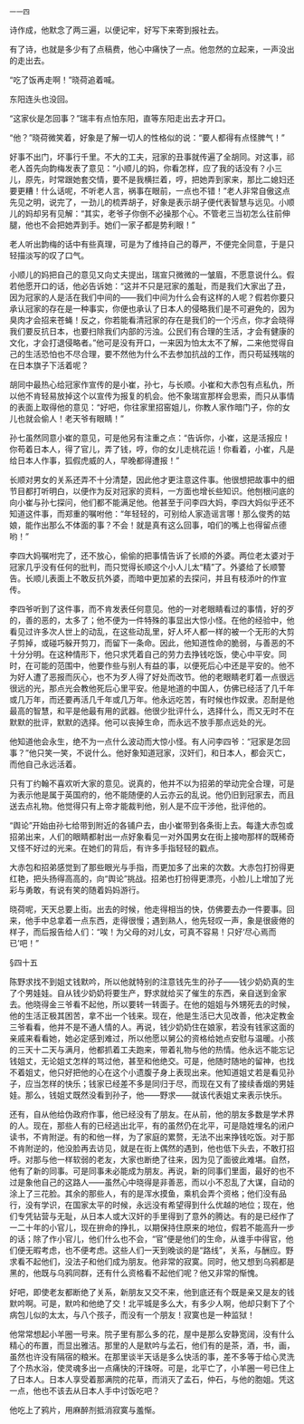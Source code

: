     一一四 

   诗作成，他默念了两三遍，以便记牢，好写下来寄到报社去。

   有了诗，也就是多少有了点稿费，他心中痛快了一点。他忽然的立起来，一声没出的走出去。

   “吃了饭再走啊！”晓荷追着喊。

   东阳连头也没回。

   “这家伙是怎回事？”瑞丰有点怕东阳，直等东阳走出去才开口。

   “他？”晓荷微笑着，好象是了解一切人的性格似的说：“要人都得有点怪脾气！”

   好事不出门，坏事行千里。不大的工夫，冠家的丑事就传遍了全胡同。对这事，祁老人首先向韵梅发表了意见：“小顺儿的妈，你看怎样，应了我的话没有？小三儿，原先，时常跟她套交情，要不是我横拦着，哼，把她弄到家来，那比二媳妇还要更糟！什么话呢，不听老人言，祸事在眼前，一点也不错！”老人非常自傲这点先见之明，说完了，一劲儿的梳弄胡子，好象是表示胡子便代表智慧与远见。小顺儿的妈却另有见解：“其实，老爷子你倒不必操那个心。不管老三当初怎么往前伸腿，他也不会把她弄到手。她们一家子都是势利眼！”

   老人听出韵梅的话中有些真理，可是为了维持自己的尊严，不便完全同意，于是只轻描淡写的叹了口气。

   小顺儿的妈把自己的意见又向丈夫提出，瑞宣只微微的一皱眉，不愿意说什么。假若他愿开口的话，他必告诉她：“这并不只是冠家的羞耻，而是我们大家出了丑，因为冠家的人是活在我们中间的——我们中间为什么会有这样的人呢？假若你要只承认冠家的存在是一种事实，你便也承认了日本人的侵略我们是不可避免的，因为臭肉才会招来苍蝇！反之，你若能看清冠家的存在是我们的一个污点，你才会晓得我们要反抗日本，也要扫除我们内部的污浊。公民们有合理的生活，才会有健康的文化，才会打退侵略者。”他可是没有开口，一来因为怕太太不了解，二来他觉得自己的生活恐怕也不尽合理，要不然他为什么不去参加抗战的工作，而只苟延残喘的在日本旗子下活着呢？

   胡同中最热心给冠家作宣传的是小崔，孙七，与长顺。小崔和大赤包有点私仇，所以他不肯轻易放掉这个以宣传为报复的机会。他不象瑞宣那样会思索，而只从事情的表面上取得他的意见：“好吧，你往家里招窑姐儿，你教人家作暗门子，你的女儿也就会偷人！老天爷有眼睛！”

   孙七虽然同意小崔的意见，可是他另有注重之点：“告诉你，小崔，这是活报应！你苟着日本人，得了官儿，弄了钱，哼，你的女儿走桃花运！你看着，小崔，凡是给日本人作事，狐假虎威的人，早晚都得遭报！”

   长顺对男女的关系还弄不十分清楚，因此他才更注意这件事。他很想把故事中的细节目都打听明白，以便作为反对冠家的资料，一方面也增长些知识。他刨根问底的向小崔与孙七探问，他们都不能满足他。他甚至于问李四大妈，李四大妈似乎还不知道这件事，而郑重的嘱咐他：“年轻轻的，可别给人家造谣言哪！那么俊秀的姑娘，能作出那么不体面的事？不会！就是真有这么回事，咱们的嘴上也得留点德哟！”

   李四大妈嘱咐完了，还不放心，偷偷的把事情告诉了长顺的外婆。两位老太婆对于冠家几乎没有任何的批判，而只觉得长顺这个小人儿太“精”了。外婆给了长顺警告。长顺儿表面上不敢反抗外婆，而暗中更加紧的去探问，并且有枝添叶的作宣传。

   李四爷听到了这件事，而不肯发表任何意见。他的一对老眼睛看过的事情，好的歹的，善的恶的，太多了；他不便为一件特殊的事显出大惊小怪。在他的经验中，他看见过许多次人世上的动乱，在这些动乱里，好人坏人都一样的被一个无形的大剪子剪掉，或碰巧躲开剪刀，而留下一条命。因此，他知道性命的脆弱，与善恶的不十分分明。在这种情形下，他只求凭着自己的劳力去挣钱吃饭，使心中平安。同时，在可能的范围中，他要作些与别人有益的事，以便死后心中还是平安的。他不为好人遭了恶报而灰心，也不为歹人得了好处而改节。他的老眼睛老盯着一点很远很远的光，那点光会教他死后心里平安。他是地道的中国人，仿佛已经活了几千年或几万年，而还要再活几千年或几万年。他永远吃苦，有时候也作奴隶。忍耐是他最高的智慧，和平是他最有用的武器。他很少批评什么，选择什么，而又无时不在默默的批评，默默的选择。他可以丧掉生命，而永远不放手那点远处的光。

   他知道他会永生，绝不为一点什么波动而大惊小怪。有人问李四爷：“冠家是怎回事？”他只笑一笑，不说什么。他好象知道冠家，汉奸们，和日本人，都会灭亡，而他自己永远活着。

   只有丁约翰不喜欢听大家的意见。说真的，他并不以为招弟的举动完全合理，可是为表示他是属于英国府的，他不能随便的人云亦云的乱说。他仍旧到冠家去，而且送去点礼物。他觉得只有上帝才能裁判他，别人是不应干涉他，批评他的。

   “舆论”开始由孙七给带到附近的各铺户去，由小崔带到各条街上去。每逢大赤包或招弟出来，人们的眼睛都射出一点好象看见一对外国男女在街上接吻那样的既稀奇又怪不好过的光来。在她们的背后，有许多手指轻轻的戳点。

   大赤包和招弟感觉到了那些眼光与手指，而更加多了出来的次数。大赤包打扮得更红艳，把头扬得高高的，向“舆论”挑战。招弟也打扮得更漂亮，小脸儿上增加了光彩与勇敢，有说有笑的随着妈妈游行。

   晓荷呢，天天总要上街。出去的时候，他走得相当的快，仿佛要去办一件要事。回来，他手中总拿着一点东西，走得很慢；遇到熟人，他先轻叹一声，象是很疲倦的样子，而后报告给人们：“唉！为父母的对儿女，可真不容易！只好‘尽心焉而已’吧！”

   §四十五

   陈野求找不到姐丈钱默吟，所以他就特别的注意钱先生的孙子——钱少奶奶真的生了个男娃娃。自从钱少奶奶将要生产，野求就给买了催生的东西，亲自送到金家去。他晓得金三爷看不起他，所以要转一转面子。在他的姐姐与外甥死去的时候，他的生活正极其困苦，拿不出一个钱来。现在，他是生活已大见改善，他决定教金三爷看看，他并不是不通人情的人。再说，钱少奶奶住在娘家，若没有钱家这面的亲戚来看看她，她必定感到难过，所以他愿以舅公的资格给她点安慰与温暖。小孩的三天十二天与满月，他都抓着工夫跑来，带着礼物与他的热情。他永远不能忘记钱姐丈，无论姐丈怎样的骂过他，甚至和他绝交。可是，他随时随地的留神，也找不着姐丈，他只好把他的心在这个小遗腹子身上表现出来。他知道姐丈若是看见孙子，应当怎样的快乐；钱家已经差不多是同归于尽，而现在又有了接续香烟的男娃娃。那么，钱姐丈既然没看到孙子，他——野求——就该代表姐丈来表示快乐。

   还有，自从他给伪政府作事，他已经没有了朋友。在从前，他的朋友多数是学术界的人。现在，那些人有的已经逃出北平，有的虽然仍在北平，可是隐姓埋名的闭户读书，不肯附逆。有的和他一样，为了家庭的累赘，无法不出来挣钱吃饭。对于那不肯附逆的，他没脸再去访见，就是在街上偶然的遇到，他也低下头去，不敢打招呼。对那与他一样软弱的老友，大家也断绝了往来，因为见了面彼此难堪。自然，他有了新的同事。可是同事未必能成为朋友。再说，新的同事们里面，最好的也不过是象他自己的这路人——虽然心中晓得是非善恶，而以小不忍乱了大谋，自动的涂上了三花脸。其余的那些人，有的是浑水摸鱼，乘机会弄个资格；他们没有品行，没有学识，在国家太平的时候，永远没有希望得到什么优越的地位；现在，他们专凭钻营与无耻，从日本人或大汉奸的手里得到了意外的腾达。有的是已经作了一二十年的小官儿，现在拚命的挣扎，以期保持住原来的地位，假若不能高升一步的话；除了作小官儿，他们什么也不会，“官”便是他们的生命，从谁手中得官，他们便无暇考虑，也不便考虑。这些人们一天到晚谈的是“路线”，关系，与酬应。野求看不起他们，没法子和他们成为朋友。他非常的寂寞。同时，他又想到乌鸦都是黑的，他既与乌鸦同群，还有什么资格看不起他们呢？他又非常的惭愧。

   好吧，即使老友都断绝了关系，新朋友又交不来，他到底还有个既是亲又是友的钱默吟啊。可是，默吟和他绝了交！北平城是多么大，有多少人啊，他却只剩下了个病包儿似的太太，与八个孩子，而没有一个朋友！寂寞也是一种监狱！

   他常常想起小羊圈一号来。院子里有那么多的花，屋中是那么安静宽阔，没有什么精心的布置，而显出雅洁。那里的人是默吟与孟石，他们有的是茶，酒，书，画，虽然也许没有隔宿的粮米。在那里谈半天话是多么快活的事，差不多等于给心灵洗了个热水浴，使灵魂多出一点痛快的汗珠呀。可是，北平亡了，小羊圈一号已住上了日本人。日本人享受着那满院的花草，而消灭了孟石，仲石，与他的胞姐。凭这一点，他也不该去从日本人手中讨饭吃吧？

   他吃上了鸦片，用麻醉剂抵消寂寞与羞惭。

